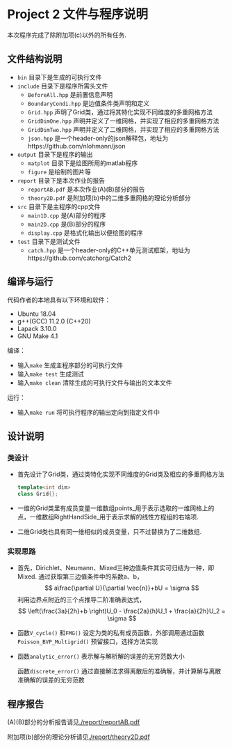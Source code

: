 # Project 2 文件与程序说明

本次程序完成了除附加项(c)以外的所有任务.

## 文件结构说明

+ `bin` 目录下是生成的可执行文件
+ `include` 目录下是程序所需头文件
  + `BeforeAll.hpp` 是前置信息声明
  + `BoundaryCondi.hpp` 是边值条件类声明和定义
  + `Grid.hpp` 声明了Grid类，通过将其特化实现不同维度的多重网格方法
  + `GridDimOne.hpp` 声明并定义了一维网格，并实现了相应的多重网格方法
  + `GridDimTwo.hpp` 声明并定义了二维网格，并实现了相应的多重网格方法
  + `json.hpp` 是一个header-only的json解释包，地址为https://github.com/nlohmann/json
+ `output` 目录下是程序的输出
  + `matplot` 目录下是绘图所用的matlab程序
  + `figure` 是绘制的图片等
+ `report` 目录下是本次作业的报告
  + `reportAB.pdf` 是本次作业(A)(B)部分的报告
  + `theory2D.pdf` 是附加项(b)中的二维多重网格的理论分析部分
+ `src` 目录下是主程序的cpp文件
  + `main1D.cpp` 是(A)部分的程序
  + `main2D.cpp` 是(B)部分的程序
  + `display.cpp` 是格式化输出以便绘图的程序
+ `test` 目录下是测试文件
  + `catch.hpp` 是一个header-only的C++单元测试框架，地址为https://github.com/catchorg/Catch2

## 编译与运行

代码作者的本地具有以下环境和软件：

+ Ubuntu 18.04
+ g++(GCC) 11.2.0 (C++20)
+ Lapack 3.10.0
+ GNU Make 4.1

编译：

+ 输入`make` 生成主程序部分的可执行文件
+ 输入`make test` 生成测试
+ 输入`make clean` 清除生成的可执行文件与输出的文本文件

运行：

+ 输入`make run` 将可执行程序的输出定向到指定文件中

## 设计说明

### 类设计

+ 首先设计了Grid类，通过类特化实现不同维度的Grid类及相应的多重网格方法

  ```cpp
  template<int dim>
  class Grid{};
  ```

+ 一维的Grid类里有成员变量一维数组points\_用于表示选取的一维网格上的点，一维数组RightHandSide\_用于表示求解的线性方程组的右端项.

+ 二维Grid类也具有同一维相似的成员变量，只不过替换为了二维数组.

### 实现思路

+ 首先，Dirichlet、Neumann、Mixed三种边值条件其实可归结为一种，即Mixed. 通过获取第三边值条件中的系数a、b，
  $$
  a\frac{\partial U}{\partial \vec{n}}+bU = \sigma
  $$
  利用边界点附近的三个点推导二阶准确表达式，
  $$
  \left(\frac{3a}{2h}+b \right)U_0 - \frac{2a}{h}U_1 + \frac{a}{2h}U_2 = \sigma
  $$
  

+ 函数`V_cycle()` 和`FMG()` 设定为类的私有成员函数，外部调用通过函数`Poisson_BVP_Multigrid()` 预留接口，选择方法实现

+ 函数`analytic_error()` 表示解与解析解的误差的无穷范数大小

  函数`discrete_error()` 通过直接解法求得离散后的准确解，并计算解与离散准确解的误差的无穷范数

## 程序报告

(A)(B)部分的分析报告请见[./report/reportAB.pdf](./report/reportAB.pdf)

附加项(b)部分的理论分析请见[./report/theory2D.pdf](./report/theory2D.pdf)

